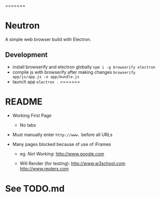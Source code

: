 =======
# Neutron

A simple web browser build with Electron.

## Development

- install browserify and electron globally `npm i -g browserify electron`
- compile js with browserify after making changes `browserify app/js/app.js -o app/bundle.js`
- launch app `electron .`
=======
# README

* Working First Page
  - No tabs

* Must manually enter `http://www.` before all URLs

* Many pages blocked because of use of iFrames
  
  - eg. *Not Working*:
    http://www.google.com

  - Will Render (for testing):
    http://www.w3school.com
    http://www.reuters.com

See TODO.md
=======